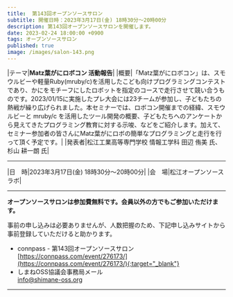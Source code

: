 ```yaml
---
title:  第143回オープンソースサロン
subtitle: 開催日時：2023年3月17日(金) 18時30分～20時00分 
description: 第143回オープンソースサロンを開催します。
date: 2023-02-24 18:00:00 +0900
tags: オープンソースサロン
published: true
image: /images/salon-143.png
--- 
```


|<nobr>テーマ</nobr>|__Matz葉がにロボコン 活動報告__|
|<nobr>概要</nobr>|「Matz葉がにロボコン」は、スモウルビーや軽量Ruby(mruby/c)を活用したこども向けプログラミングコンテストであり、かにをモチーフにしたロボットを指定のコースで走行させて競い合うものです。2023/01/15に実施したプレ大会には23チームが参加し、子どもたちの熱戦が繰り広げられました。本セミナーでは、ロボコン開催までの経緯、スモウルビーと mruby/c を活用したツール開発の概要、子どもたちへのアンケートから見えてきたプログラミング教育に対する示唆、などをご紹介します。加えて、セミナー参加者の皆さんにMatz葉がにロボの簡単なプログラミングと走行を行って頂く予定です。|
|<nobr>発表者</nobr>|松江工業高等専門学校 情報工学科 田辺 侑美 氏、杉山 耕一朗 氏|

---

|<nobr>日　時</nobr>|2023年3月17日(金) 18時30分～20時00分|
|<nobr>会　場</nobr>|松江オープンソースラボ|

---

__オープンソースサロンは参加費無料です。会員以外の方でもご参加いただけます。__  

事前の申し込みは必要ありませんが、人数把握のため、下記申し込みサイトから事前登録していただけると助かります。  

- connpass - 第143回オープンソースサロン  
[https://connpass.com/event/276173/](https://connpass.com/event/276173/){:target="_blank"}  
- しまねOSS協議会事務局メール  
[info@shimane-oss.org](mailto:info@shimane-oss.org)  

---
